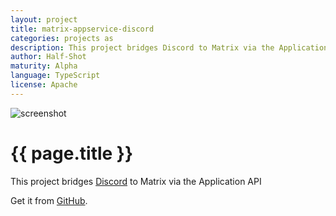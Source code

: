 ```yaml
---
layout: project
title: matrix-appservice-discord
categories: projects as
description: This project bridges Discord to Matrix via the Application API
author: Half-Shot
maturity: Alpha
language: TypeScript
license: Apache
---
```


![screenshot](/docs/projects/images/discord.png "{{ page.title }}")

# {{ page.title }}
This project bridges [Discord](https://discordapp.com) to Matrix via the Application API

Get it from [GitHub](https://github.com/Half-Shot/matrix-appservice-discord).
